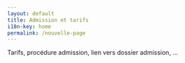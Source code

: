 ```yaml
---
layout: default
title: Admission et tarifs
i18n-key: home
permalink: /nouvelle-page
---
```

Tarifs, procédure admission, lien vers dossier admission, ...